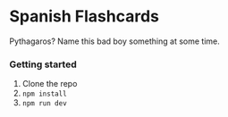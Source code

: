# Spanish Flashcards

Pythagaros? Name this bad boy something at some time.

### Getting started

1. Clone the repo
1. `npm install`
1. `npm run dev`
